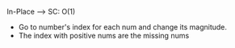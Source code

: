 In-Place --> SC: O(1)
* Go to number's index for each num and change its magnitude.
* The index with positive nums are the missing nums